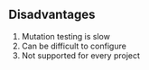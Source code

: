## Disadvantages

1. Mutation testing is slow
2. Can be difficult to configure
3. Not supported for every project